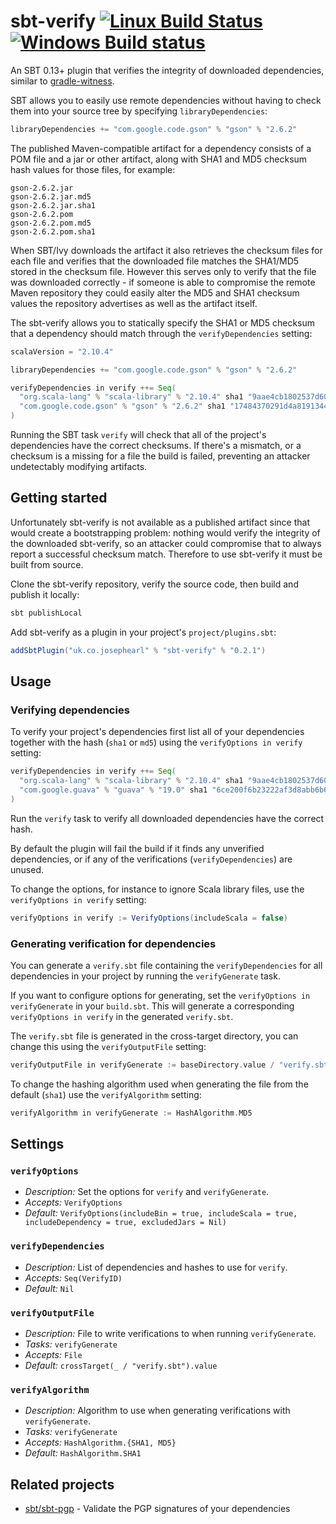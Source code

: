 # sbt-verify [![Linux Build Status](https://travis-ci.org/JosephEarl/sbt-verify.svg?branch=master)](https://travis-ci.org/JosephEarl/sbt-verify) [![Windows Build status](https://ci.appveyor.com/api/projects/status/8id30yqxiecak5qu?svg=true)](https://ci.appveyor.com/project/JosephEarl/sbt-verify)

An SBT 0.13+ plugin that verifies the integrity of downloaded dependencies, similar to [gradle-witness](https://github.com/WhisperSystems/gradle-witness).

SBT allows you to easily use remote dependencies without having to check them into your source tree by specifying `libraryDependencies`:

```scala
libraryDependencies += "com.google.code.gson" % "gson" % "2.6.2"
```

The published Maven-compatible artifact for a dependency consists of a POM file and a jar or other artifact, along with SHA1 and MD5 checksum hash values for those files, for example:

```
gson-2.6.2.jar
gson-2.6.2.jar.md5
gson-2.6.2.jar.sha1
gson-2.6.2.pom
gson-2.6.2.pom.md5
gson-2.6.2.pom.sha1
```

When SBT/Ivy downloads the artifact it also retrieves the checksum files for each file and verifies that the downloaded file matches the SHA1/MD5 stored in the checksum file.
However this serves only to verify that the file was downloaded correctly - if someone is able to compromise the remote Maven repository they could easily alter the MD5 and SHA1 checksum values the repository advertises as well as the artifact itself.

The sbt-verify allows you to statically specify the SHA1 or MD5 checksum that a dependency should match through the `verifyDependencies` setting:

```scala
scalaVersion = "2.10.4"

libraryDependencies += "com.google.code.gson" % "gson" % "2.6.2"

verifyDependencies in verify ++= Seq(
  "org.scala-lang" % "scala-library" % "2.10.4" sha1 "9aae4cb1802537d604e03688cab744ff47b31a7d",
  "com.google.code.gson" % "gson" % "2.6.2" sha1 "17484370291d4a8191344ec4930a1c655b1d15e2"
)
```

Running the SBT task `verify` will check that all of the project's dependencies have the correct checksums.
If there's a mismatch, or a checksum is a missing for a file the build is failed, preventing an attacker undetectably modifying artifacts.

## Getting started

Unfortunately sbt-verify is not available as a published artifact since that would create a bootstrapping problem: nothing would verify the integrity of the downloaded sbt-verify, so an attacker could compromise that to always report a successful checksum match. Therefore to use sbt-verify it must be built from source.

Clone the sbt-verify repository, verify the source code, then build and publish it locally:

```scala
sbt publishLocal
```

Add sbt-verify as a plugin in your project's `project/plugins.sbt`:

```scala
addSbtPlugin("uk.co.josephearl" % "sbt-verify" % "0.2.1")
```

## Usage

### Verifying dependencies

To verify your project's dependencies first list all of your dependencies together with the hash (`sha1` or `md5`) using the `verifyOptions in verify` setting:

```scala
verifyDependencies in verify ++= Seq(
  "org.scala-lang" % "scala-library" % "2.10.4" sha1 "9aae4cb1802537d604e03688cab744ff47b31a7d",
  "com.google.guava" % "guava" % "19.0" sha1 "6ce200f6b23222af3d8abb6b6459e6c44f4bb0e9"
)
```

Run the `verify` task to verify all downloaded dependencies have the correct hash.

By default the plugin will fail the build if it finds any unverified dependencies, or if any of the verifications (`verifyDependencies`) are unused.

To change the options, for instance to ignore Scala library files, use the `verifyOptions in verify` setting:

```scala
verifyOptions in verify := VerifyOptions(includeScala = false)
```

### Generating verification for dependencies

You can generate a `verify.sbt` file containing the `verifyDependencies` for all dependencies in your project by running the `verifyGenerate` task.

If you want to configure options for generating, set the `verifyOptions in verifyGenerate` in your `build.sbt`. This will generate a corresponding `verifyOptions in verify` in the generated `verify.sbt`.

The `verify.sbt` file is generated in the cross-target directory, you can change this using the `verifyOutputFile` setting:

```scala
verifyOutputFile in verifyGenerate := baseDirectory.value / "verify.sbt"
```

To change the hashing algorithm used when generating the file from the default (`sha1`) use the `verifyAlgorithm` setting:

```scala
verifyAlgorithm in verifyGenerate := HashAlgorithm.MD5
```

## Settings

### `verifyOptions`
* *Description:* Set the options for `verify` and `verifyGenerate`.
* *Accepts:* `VerifyOptions`
* *Default:* `VerifyOptions(includeBin = true, includeScala = true, includeDependency = true, excludedJars = Nil)`

### `verifyDependencies`
* *Description:* List of dependencies and hashes to use for `verify`.
* *Accepts:* `Seq(VerifyID)`
* *Default:* `Nil`

### `verifyOutputFile`
* *Description:* File to write verifications to when running `verifyGenerate`.
* *Tasks:* `verifyGenerate`
* *Accepts:* `File`
* *Default:* `crossTarget(_ / "verify.sbt").value`

### `verifyAlgorithm`
* *Description:* Algorithm to use when generating verifications with `verifyGenerate`.
* *Tasks:* `verifyGenerate`
* *Accepts:* `HashAlgorithm.{SHA1, MD5}`
* *Default:* `HashAlgorithm.SHA1`

## Related projects

* [sbt/sbt-pgp](https://github.com/sbt/sbt-pgp) - Validate the PGP signatures of your dependencies
